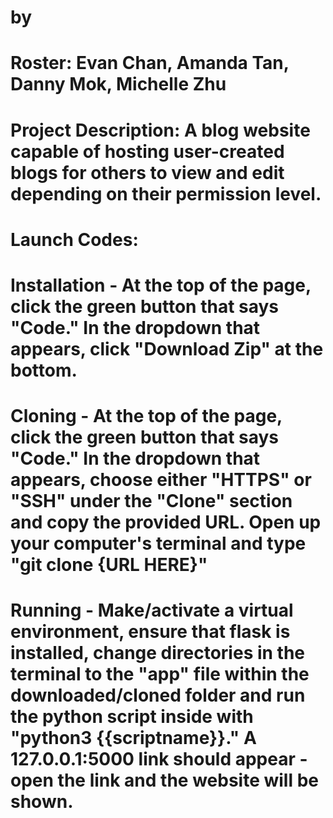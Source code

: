 # <PROJECT NAME> by <TEAM NAME>
# Roster: Evan Chan, Amanda Tan, Danny Mok, Michelle Zhu
# Project Description: A blog website capable of hosting user-created blogs for others to view and edit depending on their permission level.
# Launch Codes:
#   Installation - At the top of the page, click the green button that says "Code." In the dropdown that appears, click "Download Zip" at the bottom.
#   Cloning - At the top of the page, click the green button that says "Code." In the dropdown that appears, choose either "HTTPS" or "SSH" under the "Clone" section and copy the provided URL. Open up your computer's terminal and type "git clone {URL HERE}"
#   Running - Make/activate a virtual environment, ensure that flask is installed, change directories in the terminal to the "app" file within the downloaded/cloned folder and run the python script inside with "python3 {{scriptname}}." A 127.0.0.1:5000 link should appear - open the link and the website will be shown.